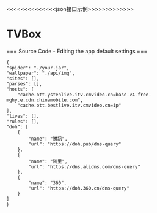 <<<<<<<<<<<<<<json接口示例>>>>>>>>>>>>>
# TVBox

=== Source Code - Editing the app default settings ===

    {
	"spider": "./your.jar",
	"wallpaper": "./api/img",
	"sites": [],
	"parses": [],
	"hosts": [
		"cache.ott.ystenlive.itv.cmvideo.cn=base-v4-free-mghy.e.cdn.chinamobile.com",
		"cache.ott.bestlive.itv.cmvideo.cn=ip"
	],
	"lives": [],
	"rules": [],
	"doh": [
		{
			"name": "騰訊",
			"url": "https://doh.pub/dns-query"
		},
		{
			"name": "阿里",
			"url": "https://dns.alidns.com/dns-query"
		},
		{
			"name": "360",
			"url": "https://doh.360.cn/dns-query"
		}
	]
    }

